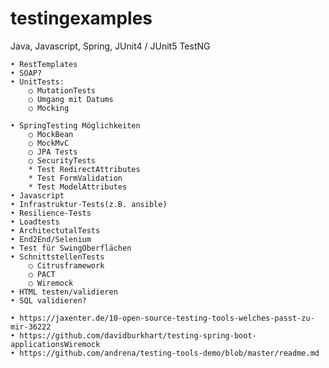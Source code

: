 # testingexamples

Java, Javascript, Spring, JUnit4 / JUnit5 TestNG

	• RestTemplates
	• SOAP?
	• UnitTests:
		○ MutationTests
		○ Umgang mit Datums
		○ Mocking
		
	• SpringTesting Möglichkeiten
		○ MockBean
		○ MockMvC
		○ JPA Tests
		○ SecurityTests
		* Test RedirectAttributes
		* Test FormValidation
		* Test ModelAttributes
	• Javascript
	• Infrastruktur-Tests(z.B. ansible)
	• Resilience-Tests
	• Loadtests
	• ArchitectutalTests
	• End2End/Selenium
	• Test für SwingOberflächen
	• SchnittstellenTests
		○ Citrusframework
		○ PACT
		○ Wiremock
	• HTML testen/validieren
	• SQL validieren?
	
	• https://jaxenter.de/10-open-source-testing-tools-welches-passt-zu-mir-36222
	• https://github.com/davidburkhart/testing-spring-boot-applicationsWiremock
	• https://github.com/andrena/testing-tools-demo/blob/master/readme.md
